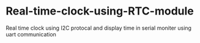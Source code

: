 # Real-time-clock-using-RTC-module
 Real time clock using I2C protocal and display time in serial moniter using uart communication
